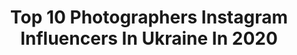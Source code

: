 ---
title: Top 10 Photographers Instagram Influencers In Ukraine In 2020
description: >-
  Find top photographers Instagram influencers in Ukraine in 2020. Most popular hashtags: #lovestory #sunset #christmas #health.
platform: Instagram
profiles:
  - username: "lera_kire"
    fullname: >-
      🍒V A L E R I 🍒
    location: "Ukraine"
    followers: 43263
    engagement: 1400
    commentsToLikes: 0.162448
    id: ck14k7io9o4lc0i19gi2vuztr
    verified: false
    hashtags: "#makeupideas, #gothicstyle, #gotcosplay, #harrypotter"
  - username: "pylypchuk_vasyl"
    fullname: >-
      Фотограф Василь Пилипчук
    location: "Ukraine"
    followers: 32919
    engagement: 445
    commentsToLikes: 0.061072
    id: ck14iibdofjml0i19t6ig8np2
    verified: false
    hashtags: "#weddingstory, #christmas, #dubaimall, #easterdecor"
  - username: "dima_bychick"
    fullname: >-
      DIMA BYCHICK
    location: "Ukraine"
    followers: 120610
    engagement: 765
    commentsToLikes: 0.019591
    id: ck14i5o7ydrgl0i19l2nf573k
    verified: false
    hashtags: "#latrika, #massnoun, #marshallheadphones, #otheruk"
  - username: "nicknaida"
    fullname: >-
      Nikita Naida
    location: "Ukraine"
    followers: 38156
    engagement: 738
    commentsToLikes: 0.021553
    id: ck0txq0d3k39m0i198c3ymi32
    verified: false
    hashtags: "#shithappens, #ukrainefashion, #ukrainianfashionweek, #balilove"
  - username: "irinadzhul"
    fullname: >-
      Irina Dzhul
    location: "Ukraine"
    followers: 106017
    engagement: 577
    commentsToLikes: 0.030905
    id: ck13710zi993j0i192211s5rc
    verified: false
    hashtags: "#stilllife, #art, #jaffaisrael, #irinadzhul"
  - username: "katy_zamlelaya_photo"
    fullname: >-
      Свадебный Фотограф
    location: "Ukraine"
    followers: 15790
    engagement: 429
    commentsToLikes: 0.110376
    id: ck6tz2t5r7ain0j71h9mrsne7
    verified: false
    hashtags: "#lovestory, #canonukraine, #eosr, #2020"
  - username: "sofia_liv"
    fullname: >-
      Софьюшкка
    location: "Ukraine"
    followers: 5051
    engagement: 1716
    commentsToLikes: 0.399062
    id: ck9weutxhlxtw0j78rxfc149y
    verified: false
    hashtags: "#likeforlikes, #giveaway, #instalike, #like4like"
  - username: "vladkardash"
    fullname: >-
      Vlad Kardash
    location: "Ukraine"
    followers: 32641
    engagement: 243
    commentsToLikes: 0.477485
    id: ck5hcs0sajo9n0i11vwb9hrh5
    verified: false
    hashtags: ""
  - username: "harchenko_andrey"
    fullname: >-
      ⠀⠀⠀⠀⠀⠀⠀⠀ANDREY HARCHENKO
    location: "Ukraine"
    followers: 24423
    engagement: 1193
    commentsToLikes: 0.015290
    id: ck0vzgh5b8zcz0i19go7c96ul
    verified: false
    hashtags: "#ukraine, #photoshoot, #bestofvsco, #allshots"
  - username: "vitaliypivovarov"
    fullname: >-
      𝚅𝚒𝚝𝚊𝚕𝚒𝚢 𝙿𝚒𝚟𝚘𝚟𝚊𝚛𝚘𝚟
    location: "Ukraine"
    followers: 18610
    engagement: 1631
    commentsToLikes: 0.045483
    id: ck6u5if1e9teu0j71sjuqwdp4
    verified: false
    hashtags: "#pivovarovph"
---